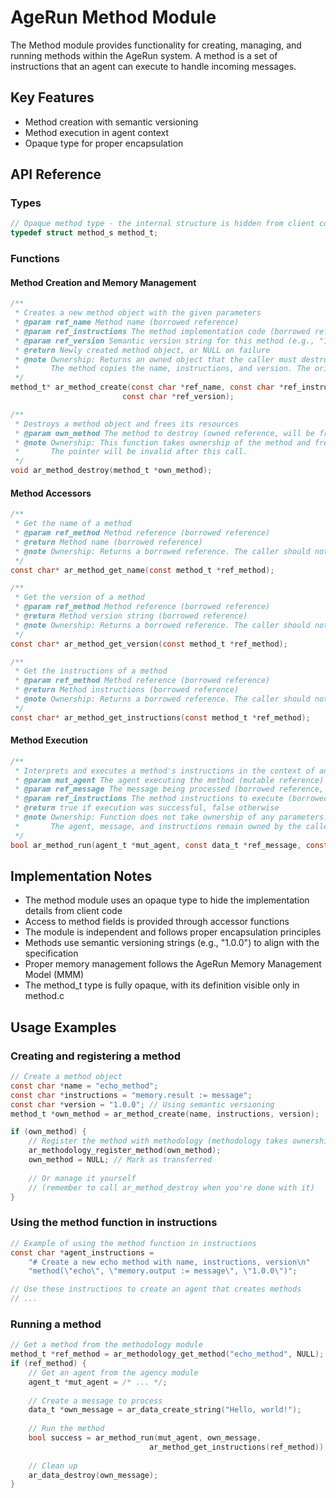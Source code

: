 # AgeRun Method Module

The Method module provides functionality for creating, managing, and running methods within the AgeRun system. A method is a set of instructions that an agent can execute to handle incoming messages.

## Key Features

- Method creation with semantic versioning
- Method execution in agent context
- Opaque type for proper encapsulation

## API Reference

### Types

```c
// Opaque method type - the internal structure is hidden from client code
typedef struct method_s method_t;
```

### Functions

#### Method Creation and Memory Management

```c
/**
 * Creates a new method object with the given parameters
 * @param ref_name Method name (borrowed reference)
 * @param ref_instructions The method implementation code (borrowed reference)
 * @param ref_version Semantic version string for this method (e.g., "1.0.0")
 * @return Newly created method object, or NULL on failure
 * @note Ownership: Returns an owned object that the caller must destroy with ar_method_destroy.
 *       The method copies the name, instructions, and version. The original strings remain owned by the caller.
 */
method_t* ar_method_create(const char *ref_name, const char *ref_instructions, 
                         const char *ref_version);

/**
 * Destroys a method object and frees its resources
 * @param own_method The method to destroy (owned reference, will be freed)
 * @note Ownership: This function takes ownership of the method and frees it.
 *       The pointer will be invalid after this call.
 */
void ar_method_destroy(method_t *own_method);
```

#### Method Accessors

```c
/**
 * Get the name of a method
 * @param ref_method Method reference (borrowed reference)
 * @return Method name (borrowed reference)
 * @note Ownership: Returns a borrowed reference. The caller should not free the result.
 */
const char* ar_method_get_name(const method_t *ref_method);

/**
 * Get the version of a method
 * @param ref_method Method reference (borrowed reference)
 * @return Method version string (borrowed reference)
 * @note Ownership: Returns a borrowed reference. The caller should not free the result.
 */
const char* ar_method_get_version(const method_t *ref_method);

/**
 * Get the instructions of a method
 * @param ref_method Method reference (borrowed reference)
 * @return Method instructions (borrowed reference)
 * @note Ownership: Returns a borrowed reference. The caller should not free the result.
 */
const char* ar_method_get_instructions(const method_t *ref_method);
```

#### Method Execution

```c
/**
 * Interprets and executes a method's instructions in the context of an agent
 * @param mut_agent The agent executing the method (mutable reference)
 * @param ref_message The message being processed (borrowed reference, ownership remains with the caller)
 * @param ref_instructions The method instructions to execute (borrowed reference)
 * @return true if execution was successful, false otherwise
 * @note Ownership: Function does not take ownership of any parameters.
 *       The agent, message, and instructions remain owned by the caller.
 */
bool ar_method_run(agent_t *mut_agent, const data_t *ref_message, const char *ref_instructions);
```

## Implementation Notes

- The method module uses an opaque type to hide the implementation details from client code
- Access to method fields is provided through accessor functions
- The module is independent and follows proper encapsulation principles
- Methods use semantic versioning strings (e.g., "1.0.0") to align with the specification
- Proper memory management follows the AgeRun Memory Management Model (MMM)
- The method_t type is fully opaque, with its definition visible only in method.c

## Usage Examples

### Creating and registering a method

```c
// Create a method object
const char *name = "echo_method";
const char *instructions = "memory.result := message";
const char *version = "1.0.0"; // Using semantic versioning
method_t *own_method = ar_method_create(name, instructions, version);

if (own_method) {
    // Register the method with methodology (methodology takes ownership)
    ar_methodology_register_method(own_method);
    own_method = NULL; // Mark as transferred
    
    // Or manage it yourself 
    // (remember to call ar_method_destroy when you're done with it)
}
```

### Using the method function in instructions

```c
// Example of using the method function in instructions
const char *agent_instructions = 
    "# Create a new echo method with name, instructions, version\n"
    "method(\"echo\", \"memory.output := message\", \"1.0.0\")";

// Use these instructions to create an agent that creates methods
// ...
```

### Running a method

```c
// Get a method from the methodology module
method_t *ref_method = ar_methodology_get_method("echo_method", NULL); // NULL for latest version
if (ref_method) {
    // Get an agent from the agency module
    agent_t *mut_agent = /* ... */;
    
    // Create a message to process
    data_t *own_message = ar_data_create_string("Hello, world!");
    
    // Run the method
    bool success = ar_method_run(mut_agent, own_message, 
                               ar_method_get_instructions(ref_method));
                               
    // Clean up
    ar_data_destroy(own_message);
}
```